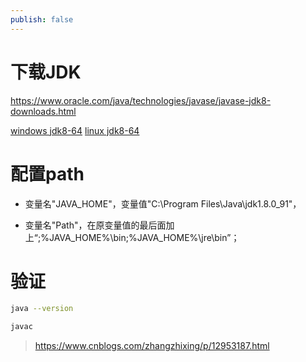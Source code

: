 ```yaml
---
publish: false
---
```


# 下载JDK

https://www.oracle.com/java/technologies/javase/javase-jdk8-downloads.html

[windows jdk8-64](https://www.oracle.com/java/technologies/javase/javase-jdk8-downloads.html#license-lightbox)
[linux jdk8-64](https://www.oracle.com/java/technologies/javase/javase-jdk8-downloads.html#license-lightbox)

# 配置path

+ 变量名"JAVA_HOME"，变量值"C:\Program Files\Java\jdk1.8.0_91"，

+ 变量名"Path"，在原变量值的最后面加上“;%JAVA_HOME%\bin;%JAVA_HOME%\jre\bin”；

# 验证
```bash
java --version

javac
```

> https://www.cnblogs.com/zhangzhixing/p/12953187.html
